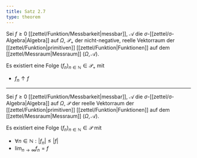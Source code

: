 ```yaml
---
title: Satz 2.7
type: theorem
---
```


Sei $f \ge 0$ [[zettel/Funktion/Messbarkeit|messbar]], $\mathcal{A}$ die $\sigma$-[[zettel/σ-Algebra|Algebra]] auf $\Omega$, $\mathcal{P}_+$ der nicht-negative, reelle Vektorraum der [[zettel/Funktion|primitiven]] [[zettel/Funktion|Funktionen]] auf dem [[zettel/Messraum|Messraum]] $(\Omega, \mathcal{A})$.

Es existiert eine Folge $(f_n)_{n \in \mathbb{N}} \in \mathcal{P}_+$ mit
- $f_n \uparrow f$

---

Sei $f \ge 0$ [[zettel/Funktion/Messbarkeit|messbar]], $\mathcal{A}$ die $\sigma$-[[zettel/σ-Algebra|Algebra]] auf $\Omega$, $\mathcal{P}$ der reelle Vektorraum der [[zettel/Funktion|primitiven]] [[zettel/Funktion|Funktionen]] auf dem [[zettel/Messraum|Messraum]] $(\Omega, \mathcal{A})$.

Es existiert eine Folge $(f_n)_{n \in \mathbb{N}} \in \mathcal{P}$ mit
- $\forall n \in \mathbb{N} : |f_n| \le |f|$
- $\lim_{n \to \infty} f_n = f$